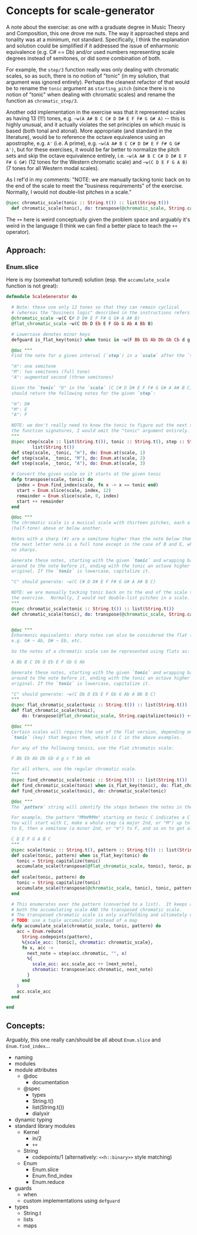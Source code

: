 # Concepts for scale-generator

A note about the exercise: as one with a graduate degree in Music Theory and Composition, this one drove me nuts. The way it approached steps and tonality was at a minimum, not standard. Specifically, I think the explanation and solution could be simplified if it addressed the issue of enharmonic equivalence (e.g. C# == Db) and/or used numbers representing scale degrees instead of semitones, or did some combination of both.

For example, the `step/3` function really was only dealing with chromatic scales, so as such, there is no notion of "tonic" (in my solution, that argument was ignored entirely). Perhaps the cleanest refactor of that would be to rename the `tonic` argument as `starting_pitch` (since there is no notion of "tonic" when dealing with chromatic scales) and rename the function as `chromatic_step/3`.

Another odd implementation in the exercise was that it represented scales as having 13 (!!!) tones, e.g. `~w(A A# B C C# D D# E F F# G G# A)` -- this is highly unusual, and it actually violates the set principles on which music is based (both tonal and atonal). More appropriate (and standard in the literature), would be to reference the octave equivalence using an apostrophe, e.g. `A'` (i.e. A prime), e.g. `~w(A A# B C C# D D# E F F# G G# A')`, but for these exercises, it would be far better to normalize the pitch sets and skip the octave equivalence entirely, i.e. `~w(A A# B C C# D D# E F F# G G#)` (12 tones for the Western chromatic scale) and `~w(C D E F G A B)` (7 tones for all Western modal scales).

As I ref'd in my comments: "NOTE: we are manually tacking tonic back on to the end of the scale to meet the "business requirements" of the exercise. Normally, I would not double-list pitches in a scale."

```elixir
@spec chromatic_scale(tonic :: String.t()) :: list(String.t())
  def chromatic_scale(tonic), do: transpose(@chromatic_scale, String.capitalize(tonic)) ++ [String.capitalize(tonic)]
```

The `++` here is weird conceptually given the problem space and arguably it's weird in the language (I think we can find a better place to teach the `++` operator).

## Approach:

### Enum.slice

Here is my (somewhat tortured) solution (esp. the `accumulate_scale` function is not great):

```elixir
defmodule ScaleGenerator do

  # Note: these use only 12 tones so that they can remain cyclical
  # (whereas the "business logic" described in the instructions refers to scales with 13 pitches).
  @chromatic_scale ~w(C C# D D# E F F# G G# A A# B)
  @flat_chromatic_scale ~w(C Db D Eb E F Gb G Ab A Bb B)

  # Lowercase denotes minor keys
  defguard is_flat_key(tonic) when tonic in ~w(F Bb Eb Ab Db Gb Cb d g c f bb eb ab)

  @doc """
  Find the note for a given interval (`step`) in a `scale` after the `tonic`.

  "m": one semitone
  "M": two semitones (full tone)
  "A": augmented second (three semitones)

  Given the `tonic` "D" in the `scale` (C C# D D# E F F# G G# A A# B C), you
  should return the following notes for the given `step`:

  "m": D#
  "M": E
  "A": F

  NOTE: we don't really need to know the tonic to figure out the next step... if I were writing
  the function signatures, I would omit the "tonic" argument entirely.
  """
  @spec step(scale :: list(String.t()), tonic :: String.t(), step :: String.t()) ::
          list(String.t())
  def step(scale, _tonic, "m"), do: Enum.at(scale, 1)
  def step(scale, _tonic, "M"), do: Enum.at(scale, 2)
  def step(scale, _tonic, "A"), do: Enum.at(scale, 3)

  # Convert the given scale so it starts at the given tonic
  defp transpose(scale, tonic) do
    index = Enum.find_index(scale, fn x -> x == tonic end)
    start = Enum.slice(scale, index, 12)
    remainder = Enum.slice(scale, 0, index)
    start ++ remainder
  end

  @doc """
  The chromatic scale is a musical scale with thirteen pitches, each a semitone
  (half-tone) above or below another.

  Notes with a sharp (#) are a semitone higher than the note below them, where
  the next letter note is a full tone except in the case of B and E, which have
  no sharps.

  Generate these notes, starting with the given `tonic` and wrapping back
  around to the note before it, ending with the tonic an octave higher than the
  original. If the `tonic` is lowercase, capitalize it.

  "C" should generate: ~w(C C# D D# E F F# G G# A A# B C)

  NOTE: we are manually tacking tonic back on to the end of the scale to meet the "business requirements" of
  the exercise.  Normally, I would not double-list pitches in a scale.
  """
  @spec chromatic_scale(tonic :: String.t()) :: list(String.t())
  def chromatic_scale(tonic), do: transpose(@chromatic_scale, String.capitalize(tonic)) ++ [String.capitalize(tonic)]


  @doc """
  Enharmonic equivalents: sharp notes can also be considered the flat (b) note of the tone above them,
  e.g. G# ~ Ab, D# ~ Eb, etc.

  So the notes of a chromatic scale can be represented using flats as:

  A Bb B C Db D Eb E F Gb G Ab

  Generate these notes, starting with the given `tonic` and wrapping back
  around to the note before it, ending with the tonic an octave higher than the
  original. If the `tonic` is lowercase, capitalize it.

  "C" should generate: ~w(C Db D Eb E F Gb G Ab A Bb B C)
  """
  @spec flat_chromatic_scale(tonic :: String.t()) :: list(String.t())
  def flat_chromatic_scale(tonic),
      do: transpose(@flat_chromatic_scale, String.capitalize(tonic)) ++ [String.capitalize(tonic)]

  @doc """
  Certain scales will require the use of the flat version, depending on the
  `tonic` (key) that begins them, which is C in the above examples.

  For any of the following tonics, use the flat chromatic scale:

  F Bb Eb Ab Db Gb d g c f bb eb

  For all others, use the regular chromatic scale.
  """
  @spec find_chromatic_scale(tonic :: String.t()) :: list(String.t())
  def find_chromatic_scale(tonic) when is_flat_key(tonic), do: flat_chromatic_scale(tonic)
  def find_chromatic_scale(tonic), do: chromatic_scale(tonic)

  @doc """
  The `pattern` string will identify the steps between the notes in the scale.

  For example, the pattern "MMmMMMm" starting on tonic C indicates a C Major scale.
  You will start with C, make a whole-step (a major 2nd, or "M") up to D, another whole-step ("M") up
  to E, then a semitone (a minor 2nd, or "m") to F, and so on to get all the notes of the major scale:

  C D E F G A B C
  """
  @spec scale(tonic :: String.t(), pattern :: String.t()) :: list(String.t())
  def scale(tonic, pattern) when is_flat_key(tonic) do
    tonic = String.capitalize(tonic)
    accumulate_scale(transpose(@flat_chromatic_scale, tonic), tonic, pattern)
  end
  def scale(tonic, pattern) do
    tonic = String.capitalize(tonic)
    accumulate_scale(transpose(@chromatic_scale, tonic), tonic, pattern)
  end

  # This enumerates over the pattern (converted to a list).  It keeps a map accumulator so it can track
  # both the accumulating scale AND the transposed chromatic scale.
  # The transposed chromatic scale is only scaffolding and ultimately only the accumulated scale is returned.
  # TODO: use a tuple accumulator instead of a map
  defp accumulate_scale(chromatic_scale, tonic, pattern) do
    acc = Enum.reduce(
      String.codepoints(pattern),
      %{scale_acc: [tonic], chromatic: chromatic_scale},
      fn x, acc ->
        next_note = step(acc.chromatic, "", x)
        %{
          scale_acc: acc.scale_acc ++ [next_note],
          chromatic: transpose(acc.chromatic, next_note)
        }
      end
    )
    acc.scale_acc
  end

end

```

## Concepts:

Arguably, this one really can/should be all about `Enum.slice` and `Enum.find_index`...

- naming
- modules
- module attributes
  - @doc
    - documentation
  - @spec
    - types
    - String.t()
    - list(String.t())
    - dialyxir
- dynamic typing
- standard library modules
  - Kernel
    - in/2
    - `++`
  - String
    - codepoints/1 (alternatively: `<<h::binary>>` style matching)
  - Enum
    - Enum.slice
    - Enum.find_index
    - Enum.reduce
- guards
  - when
  - custom implementations using `defguard`
- types
  - String.t
  - lists
  - maps
